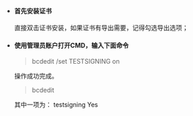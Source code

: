


- #### 首先安装证书
  直接双击证书安装，如果证书有导出需要，记得勾选导出选项；
- #### 使用管理员账户打开CMD，输入下面命令

	
	> bcdedit /set TESTSIGNING on

	操作成功完成。

	> bcdedit
	
	其中一项为：
	testsigning    Yes
	
	